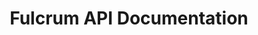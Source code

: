 ---
title: Fulcrum API Documentation

language_tabs:
  - shell : curl
  - ruby : Ruby
  - php : PHP
  - python : Python
  - csharp : C#
  - javascript : Node.js

toc_footers:
  - <a href='https://luc.id/fulcrum/'>Get access to Fulcrum APIs</a>

includes:
  - introduction/introduction
  - introduction/guides
  - introduction/authentication
  - introduction/resources
  - introduction/environments
  - introduction/interacting
  - introduction/status-codes
  - introduction/changelog
  - introduction/glossary
  - lookup/introduction
  - lookup/definitions
  - lookup/question-library
  - supply/introduction
  - supply/surveys
  - supply/groups
  - supply/qualifications
  - supply/quotas
  - supply/entry-links
  - supply/statistics
  - supply/recruit
  - supply/recontact
  - demand/introduction
  - demand/surveys
  - demand/qualifications
  - demand/quotas
  - demand/exchange-templates
  - demand/exchange-groups
  - demand/allocations
  - demand/entry-links
  - demand/feasibility
  - demand/recruits
  - guides/introduction
  - guides/supply
  - guides/demand
  
search: true
---